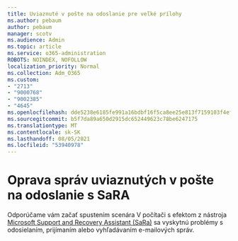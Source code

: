 ```yaml
---
title: Uviaznuté v pošte na odoslanie pre veľké prílohy
ms.author: pebaum
author: pebaum
manager: scotv
ms.audience: Admin
ms.topic: article
ms.service: o365-administration
ROBOTS: NOINDEX, NOFOLLOW
localization_priority: Normal
ms.collection: Adm_O365
ms.custom:
- "2713"
- "9000768"
- "9002385"
- "4645"
ms.openlocfilehash: dde5238e6185fe991a16bdbf16f5ca8ee25e813f7159103f4efbba2d2cd9d7c5
ms.sourcegitcommit: b5f7da89a650d2915dc652449623c78be6247175
ms.translationtype: MT
ms.contentlocale: sk-SK
ms.lasthandoff: 08/05/2021
ms.locfileid: "53940978"
---
```

# <a name="fix-messages-that-are-stuck-in-the-outbox-with-sara"></a>Oprava správ uviaznutých v pošte na odoslanie s SaRA

Odporúčame vám začať spustením scenára V počítači s efektom z nástroja [Microsoft Support and Recovery Assistant (SaRa)](https://diagnostics.office.com/#/) sa vyskytnú problémy s odosielaním, prijímaním alebo vyhľadávaním e-mailových správ. [](https://aka.ms/SaRA-OutlookSendReceive)
